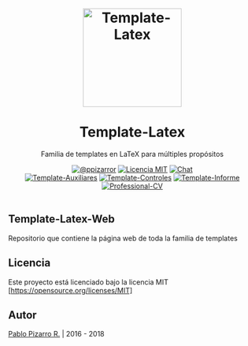 <h1 align="center">
  <img alt="Template-Latex" src="http://latex.ppizarror.com/res/favicon-informe/icon.png" width="200px" height="200px" />
  <br /><br />
  Template-Latex</h1>
<p align="center">Familia de templates en LaTeX para múltiples propósitos</p>
<div align="center"><a href="http://ppizarror.com"><img alt="@ppizarror" src="http://latex.ppizarror.com/res/badges/autor.svg" /></a>
<a href="https://opensource.org/licenses/MIT/"><img alt="Licencia MIT" src="http://latex.ppizarror.com/res/badges/licenciamit.svg" /></a>
<a href="https://gitter.im/Template-Latex/Lobby"><img alt="Chat" src="http://latex.ppizarror.com/res/badges/chat.svg" /></a>
<br><a href="https://github.com/Template-Latex/Template-Auxiliares/"><img alt="Template-Auxiliares" src="http://latex.ppizarror.com/res/badges/auxiliares.svg" /></a>
<a href="https://github.com/Template-Latex/Template-Controles/"><img alt="Template-Controles" src="http://latex.ppizarror.com/res/badges/controles.svg" /></a>
<a href="https://github.com/Template-Latex/Template-Informe/"><img alt="Template-Informe" src="http://latex.ppizarror.com/res/badges/informe.svg" /></a>
<a href="https://github.com/Template-Latex/Professional-CV/"><img alt="Professional-CV" src="http://latex.ppizarror.com/res/badges/professionalcv.svg" /></a>
</div><br />

## Template-Latex-Web
Repositorio que contiene la página web de toda la familia de templates

## Licencia
Este proyecto está licenciado bajo la licencia MIT [https://opensource.org/licenses/MIT]

## Autor
<a href="http://ppizarror.com" title="ppizarror">Pablo Pizarro R.</a> | 2016 - 2018
